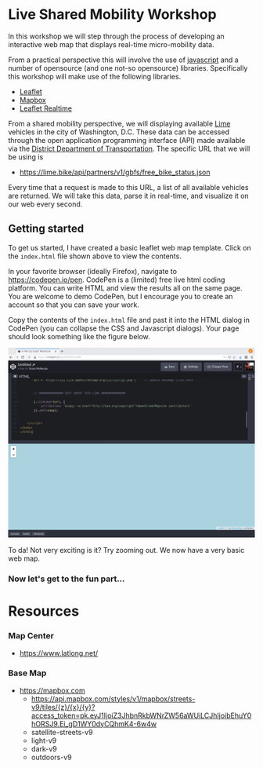 # Live Shared Mobility Workshop

In this workshop we will step through the process of developing an interactive web map that displays real-time micro-mobility data.  

From a practical perspective this will involve the use of [javascript](https://www.w3schools.com/js/) and a number of opensource (and one not-so opensource) libraries.  Specifically this workshop will make use of the following libraries.

  * [Leaflet](https://leafletjs.com/)
  * [Mapbox](https://www.mapbox.com/)
  * [Leaflet Realtime](https://github.com/perliedman/leaflet-realtime)

From a shared mobility perspective, we will displaying available [Lime](https://www.li.me/electric-scooter) vehicles in the city of Washington, D.C.  These data can be accessed through the open application programming interface (API) made available via the [District Department of Transportation](https://ddot.dc.gov/page/dockless-api). The specific URL that we will be using is

  * https://lime.bike/api/partners/v1/gbfs/free_bike_status.json

Every time that a request is made to this URL, a list of all available vehicles are returned.  We will take this data, parse it in real-time, and visualize it on our web every second.

## Getting started

To get us started, I have created a basic leaflet web map template.  Click on the `index.html` file shown above to view the contents.

In your favorite browser (ideally Firefox), navigate to https://codepen.io/pen.  CodePen is a (limited) free live html coding platform.  You can write HTML and view the results all on the same page.  You are welcome to demo CodePen, but I encourage you to create an account so that you can save your work.


Copy the contents of the `index.html` file and past it into the HTML dialog in CodePen (you can collapse the CSS and Javascript dialogs).  Your page should look something like the figure below.

![preliminary index file](https://github.com/ptal-io/LiveSharedMobility/blob/master/workshop_assets/first.png "Preliminary Index Page")

To da!  Not very exciting is it?  Try zooming out.  We now have a very basic web map.

### Now let's get to the fun part...



# Resources

### Map Center
  * https://www.latlong.net/

### Base Map
  * https://mapbox.com
    * https://api.mapbox.com/styles/v1/mapbox/streets-v9/tiles/{z}/{x}/{y}?access_token=pk.eyJ1IjoiZ3JhbnRkbWNrZW56aWUiLCJhIjoibEhuY0hORSJ9.Ei_gD1WY0dyCQhmK4-6w4w
    * satellite-streets-v9
	* light-v9
	* dark-v9
	* outdoors-v9

